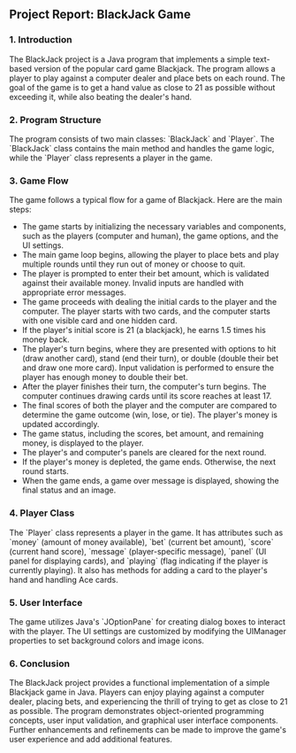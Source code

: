 <h2>Project Report: BlackJack Game</h2>

<h3>1. Introduction</h3>
The BlackJack project is a Java program that implements a simple text-based version of the popular card game Blackjack. The program allows a player to play against a computer dealer and place bets on each round. The goal of the game is to get a hand value as close to 21 as possible without exceeding it, while also beating the dealer's hand.

<h3>2. Program Structure</h3>
The program consists of two main classes: `BlackJack` and `Player`. The `BlackJack` class contains the main method and handles the game logic, while the `Player` class represents a player in the game.

<h3>3. Game Flow</h3>
The game follows a typical flow for a game of Blackjack. Here are the main steps:

- The game starts by initializing the necessary variables and components, such as the players (computer and human), the game options, and the UI settings.
- The main game loop begins, allowing the player to place bets and play multiple rounds until they run out of money or choose to quit.
- The player is prompted to enter their bet amount, which is validated against their available money. Invalid inputs are handled with appropriate error messages.
- The game proceeds with dealing the initial cards to the player and the computer. The player starts with two cards, and the computer starts with one visible card and one hidden card.
- If the player's initial score is 21 (a blackjack), he earns 1.5 times his money back.
- The player's turn begins, where they are presented with options to hit (draw another card), stand (end their turn), or double (double their bet and draw one more card). Input validation is performed to ensure the player has enough money to double their bet.
- After the player finishes their turn, the computer's turn begins. The computer continues drawing cards until its score reaches at least 17.
- The final scores of both the player and the computer are compared to determine the game outcome (win, lose, or tie). The player's money is updated accordingly.
- The game status, including the scores, bet amount, and remaining money, is displayed to the player.
- The player's and computer's panels are cleared for the next round.
- If the player's money is depleted, the game ends. Otherwise, the next round starts.
- When the game ends, a game over message is displayed, showing the final status and an image.

<h3>4. Player Class</h3>
The `Player` class represents a player in the game. It has attributes such as `money` (amount of money available), `bet` (current bet amount), `score` (current hand score), `message` (player-specific message), `panel` (UI panel for displaying cards), and `playing` (flag indicating if the player is currently playing). It also has methods for adding a card to the player's hand and handling Ace cards.

<h3>5. User Interface</h3>
The game utilizes Java's `JOptionPane` for creating dialog boxes to interact with the player. The UI settings are customized by modifying the UIManager properties to set background colors and image icons.

<h3>6. Conclusion</h3>
The BlackJack project provides a functional implementation of a simple Blackjack game in Java. Players can enjoy playing against a computer dealer, placing bets, and experiencing the thrill of trying to get as close to 21 as possible. The program demonstrates object-oriented programming concepts, user input validation, and graphical user interface components. Further enhancements and refinements can be made to improve the game's user experience and add additional features.
